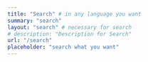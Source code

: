 ```yaml
---
title: "Search" # in any language you want
summary: "search"
layout: "search" # necessary for search
# description: "Description for Search"
url: "/search"
placeholder: "search what you want"
---
```

